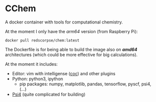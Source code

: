 # CChem
A docker container with tools for computational chemistry.

At the moment I only have the *arm64* version (from Raspberry Pi):

```
docker pull redscorpse/chem:latest
```
The Dockerfile is for being able to build the image also on ***amd64*** architectures (which could be more effective for big calculations).


At the moment it includes:
- Editor: vim with intelligense ([coc](https://github.com/neoclide/coc.nvim)) and other plugins
- Python: python3, ipython
    - pip packages: numpy, matplotlib, pandas, tensorflow, pyscf, psi4, (...)
- [Psi4](https://github.com/psi4/psi4) (quite complicated for building)
